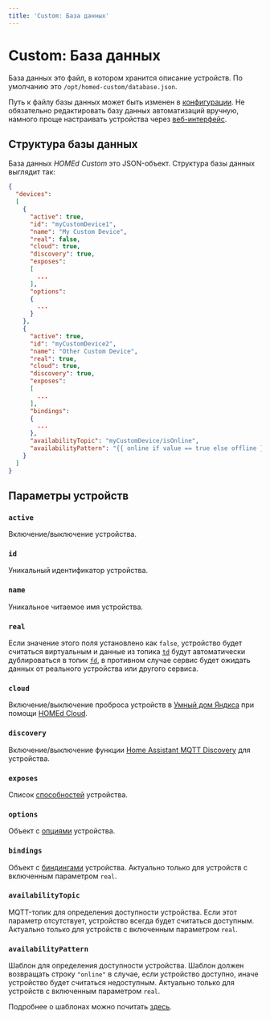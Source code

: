 ```yaml
---
title: 'Custom: База данных'
---
```


# Custom: База данных

База данных это файл, в котором хранится описание устройств. По умолчанию это `/opt/homed-custom/database.json`.

Путь к файлу базы данных может быть изменен в [конфигурации](/custom/configuration/). Не обязательно редактировать базу данных автоматизаций вручную, намного проще настраивать устройства через [веб-интерфейс](/web/).

## Структура базы данных

База данных _HOMEd Custom_ это JSON-объект. Структура базы данных выглядит так:

```json
{
  "devices":
  [
    {
      "active": true,
      "id": "myCustomDevice1",
      "name": "My Custom Device",
      "real": false,
      "cloud": true,
      "discovery": true,
      "exposes":
      [
        ...
      ],
      "options":
      {
        ...
      }
    },
    {
      "active": true,
      "id": "myCustomDevice2",
      "name": "Other Custom Device",
      "real": true,
      "cloud": true,
      "discovery": true,
      "exposes":
      [
        ...
      ],
      "bindings":
      {
        ...
      },
      "availabilityTopic": "myCustomDevice/isOnline",
      "availabilityPattern": "{{ online if value == true else offline }}"
    }
  ]
}
```

## Параметры устройств

### `active`

Включение/выключение устройства.

### `id`

Уникальный идентификатор устройства.

### `name`

Уникальное читаемое имя устройства.

### `real`

Если значение этого поля установлено как `false`, устройство будет считаться виртуальным и данные из топика [`td`](/common/topics/#td-to-device)  будут автоматически дублироваться в топик [`fd`](/common/topics/#fd-from-device), в противном случае сервис будет ожидать данных от реального устройства или другого сервиса.

### `cloud`

Включение/выключение проброса устройств в [Умный дом Яндкса](https://alice.yandex.ru/smart-home) при помощи [HOMEd Cloud](/cloud/).

### `discovery`

Включение/выключение функции [Home Assistant MQTT Discovery](https://www.home-assistant.io/integrations/mqtt/#mqtt-discovery) для устройства.

### `exposes`

Список [способностей](/common/exposes/) устройства.

### `options`

Объект с [опциями](/common/options/) устройства.

### `bindings`

Объект с [биндингами](/custom/database/bindings/) устройства. Актуально только для устройств с включенным параметром `real`.

### `availabilityTopic`

MQTT-топик для определения доступности устройства. Если этот параметр отсутствует, устройство всегда будет считаться доступным. Актуально только для устройств с включенным параметром `real`.

### `availabilityPattern`

<!-- TODO: добавить якорь-->
Шаблон для определения доступности устройства. Шаблон должен возвращать строку `"online"` в случае, если устройство доступно, иначе устройство будет считаться недоступным. Актуально только для устройств с включенным параметром `real`.

Подробнее о шаблонах можно почитать [здесь](/custom/database/bindings/).
